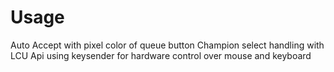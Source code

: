 # Usage
Auto Accept with pixel color of queue button
Champion select handling with LCU Api 
using keysender for hardware control over mouse and keyboard
 
